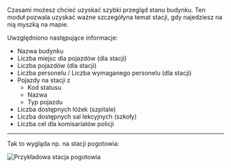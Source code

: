 Czasami możesz chcieć uzyskać szybki przegląd stanu budynku.
Ten moduł pozwala uzyskać ważne szczegółyna temat stacji, gdy najedziesz na nią myszką na mapie.

Uwzględniono następujące informacje:

* Nazwa budynku
* Liczba miejsc dla pojazdów (dla stacji)
* Liczba pojazdów (dla stacji)
* Liczba personelu / Liczba wymaganego personelu (dla stacji)
* Pojazdy na stacji z
    * Kod statusu
    * Nazwa
    * Typ pojazdu
* Liczba dostępnych łóżek (szpitale)
* Liczba dostępnych sal lekcyjnych (szkoły)
* Liczba cel dla komisariatów policji

***

Tak to wygląda np. na stacji pogotowia:

![Przykładowa stacja pogotowia](./przyklad_PL.png)
